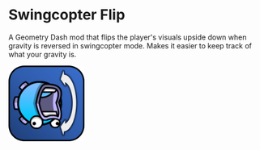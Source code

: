 # Swingcopter Flip
A Geometry Dash mod that flips the player's visuals upside down when gravity is reversed in swingcopter mode. Makes it easier to keep track of what your gravity is.

<img src="logo.png" width="150" alt="the mod's logo" />
